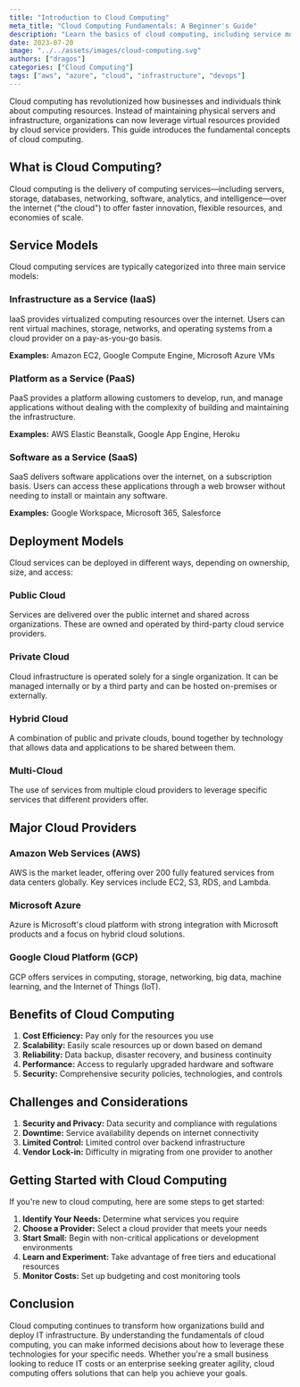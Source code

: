 ```yaml
---
title: "Introduction to Cloud Computing"
meta_title: "Cloud Computing Fundamentals: A Beginner's Guide"
description: "Learn the basics of cloud computing, including service models, deployment types, and major providers in this comprehensive introduction."
date: 2023-07-20
image: "../../assets/images/cloud-computing.svg"
authors: ["dragos"]
categories: ["Cloud Computing"]
tags: ["aws", "azure", "cloud", "infrastructure", "devops"]
---
```




Cloud computing has revolutionized how businesses and individuals think about computing resources. Instead of maintaining physical servers and infrastructure, organizations can now leverage virtual resources provided by cloud service providers. This guide introduces the fundamental concepts of cloud computing.

## What is Cloud Computing?

Cloud computing is the delivery of computing services—including servers, storage, databases, networking, software, analytics, and intelligence—over the internet ("the cloud") to offer faster innovation, flexible resources, and economies of scale.

## Service Models

Cloud computing services are typically categorized into three main service models:

### Infrastructure as a Service (IaaS)

IaaS provides virtualized computing resources over the internet. Users can rent virtual machines, storage, networks, and operating systems from a cloud provider on a pay-as-you-go basis.

**Examples:** Amazon EC2, Google Compute Engine, Microsoft Azure VMs

### Platform as a Service (PaaS)

PaaS provides a platform allowing customers to develop, run, and manage applications without dealing with the complexity of building and maintaining the infrastructure.

**Examples:** AWS Elastic Beanstalk, Google App Engine, Heroku

### Software as a Service (SaaS)

SaaS delivers software applications over the internet, on a subscription basis. Users can access these applications through a web browser without needing to install or maintain any software.

**Examples:** Google Workspace, Microsoft 365, Salesforce

## Deployment Models

Cloud services can be deployed in different ways, depending on ownership, size, and access:

### Public Cloud

Services are delivered over the public internet and shared across organizations. These are owned and operated by third-party cloud service providers.

### Private Cloud

Cloud infrastructure is operated solely for a single organization. It can be managed internally or by a third party and can be hosted on-premises or externally.

### Hybrid Cloud

A combination of public and private clouds, bound together by technology that allows data and applications to be shared between them.

### Multi-Cloud

The use of services from multiple cloud providers to leverage specific services that different providers offer.

## Major Cloud Providers

### Amazon Web Services (AWS)

AWS is the market leader, offering over 200 fully featured services from data centers globally. Key services include EC2, S3, RDS, and Lambda.

### Microsoft Azure

Azure is Microsoft's cloud platform with strong integration with Microsoft products and a focus on hybrid cloud solutions.

### Google Cloud Platform (GCP)

GCP offers services in computing, storage, networking, big data, machine learning, and the Internet of Things (IoT).

## Benefits of Cloud Computing

1. **Cost Efficiency:** Pay only for the resources you use
2. **Scalability:** Easily scale resources up or down based on demand
3. **Reliability:** Data backup, disaster recovery, and business continuity
4. **Performance:** Access to regularly upgraded hardware and software
5. **Security:** Comprehensive security policies, technologies, and controls

## Challenges and Considerations

1. **Security and Privacy:** Data security and compliance with regulations
2. **Downtime:** Service availability depends on internet connectivity
3. **Limited Control:** Limited control over backend infrastructure
4. **Vendor Lock-in:** Difficulty in migrating from one provider to another

## Getting Started with Cloud Computing

If you're new to cloud computing, here are some steps to get started:

1. **Identify Your Needs:** Determine what services you require
2. **Choose a Provider:** Select a cloud provider that meets your needs
3. **Start Small:** Begin with non-critical applications or development environments
4. **Learn and Experiment:** Take advantage of free tiers and educational resources
5. **Monitor Costs:** Set up budgeting and cost monitoring tools

## Conclusion

Cloud computing continues to transform how organizations build and deploy IT infrastructure. By understanding the fundamentals of cloud computing, you can make informed decisions about how to leverage these technologies for your specific needs. Whether you're a small business looking to reduce IT costs or an enterprise seeking greater agility, cloud computing offers solutions that can help you achieve your goals.